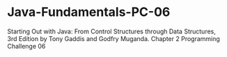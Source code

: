 # Java-Fundamentals-PC-06
Starting Out with Java: From Control Structures through Data Structures, 3rd Edition by Tony Gaddis and Godfry Muganda.  Chapter 2 Programming Challenge 06
